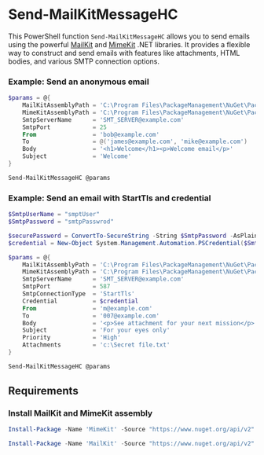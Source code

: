# Send-MailKitMessageHC

This PowerShell function `Send-MailKitMessageHC` allows you to send emails using the powerful [MailKit](https://github.com/jstedfast/MailKit) and [MimeKit](https://github.com/jstedfast/MimeKit) .NET libraries. It provides a flexible way to construct and send emails with features like attachments, HTML bodies, and various SMTP connection options.

### Example: Send an anonymous email

```powershell
$params = @{
    MailKitAssemblyPath = 'C:\Program Files\PackageManagement\NuGet\Packages\MailKit.4.11.0\lib\net8.0\MailKit.dll'
    MimeKitAssemblyPath = 'C:\Program Files\PackageManagement\NuGet\Packages\MimeKit.4.11.0\lib\net8.0\MimeKit.dll'
    SmtpServerName      = 'SMT_SERVER@example.com'
    SmtpPort            = 25
    From                = 'bob@example.com'
    To                  = @('james@example.com', 'mike@example.com')
    Body                = '<h1>Welcome</h1><p>Welcome email</p>'
    Subject             = 'Welcome'
}

Send-MailKitMessageHC @params
```

### Example: Send an email with StartTls and credential

```powershell
$SmtpUserName = "smptUser"
$SmtpPassword = "smtpPasswrod"

$securePassword = ConvertTo-SecureString -String $SmtpPassword -AsPlainText -Force
$credential = New-Object System.Management.Automation.PSCredential($SmtpUserName, $securePassword)

$params = @{
    MailKitAssemblyPath = 'C:\Program Files\PackageManagement\NuGet\Packages\MailKit.4.11.0\lib\net8.0\MailKit.dll'
    MimeKitAssemblyPath = 'C:\Program Files\PackageManagement\NuGet\Packages\MimeKit.4.11.0\lib\net8.0\MimeKit.dll'
    SmtpServerName      = 'SMT_SERVER@example.com'
    SmtpPort            = 587
    SmtpConnectionType  = 'StartTls'
    Credential          = $credential
    From                = 'm@example.com'
    To                  = '007@example.com'
    Body                = '<p>See attachment for your next mission</p>'
    Subject             = 'For your eyes only'
    Priority            = 'High'
    Attachments         = 'c:\Secret file.txt'
}

Send-MailKitMessageHC @params
```

## Requirements

### Install MailKit and MimeKit assembly

```powershell
Install-Package -Name 'MimeKit' -Source "https://www.nuget.org/api/v2" -SkipDependencies -Scope AllUsers

Install-Package -Name 'MailKit' -Source "https://www.nuget.org/api/v2" -SkipDependencies -Scope AllUsers
```
